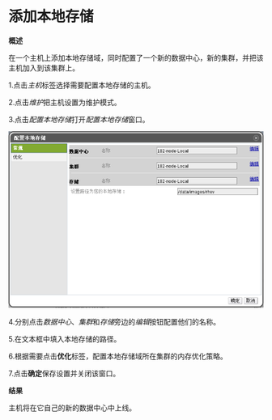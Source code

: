 # 添加本地存储

**概述**

在一个主机上添加本地存储域，同时配置了一个新的数据中心，新的集群，并把该主机加入到该集群上。

1.点击*主机*标签选择需要配置本地存储的主机。

2.点击*维护*把主机设置为维护模式。

3.点击*配置本地存储*打开*配置本地存储*窗口。

![添加本地存储](../images/storage-add-local-fs.png)

4.分别点击*数据中心*、*集群*和*存储*旁边的*编辑*按钮配置他们的名称。

5.在文本框中填入本地存储的路径。

6.根据需要点击**优化**标签，配置本地存储域所在集群的内存优化策略。

7.点击**确定**保存设置并关闭该窗口。

**结果**

主机将在它自己的新的数据中心中上线。


